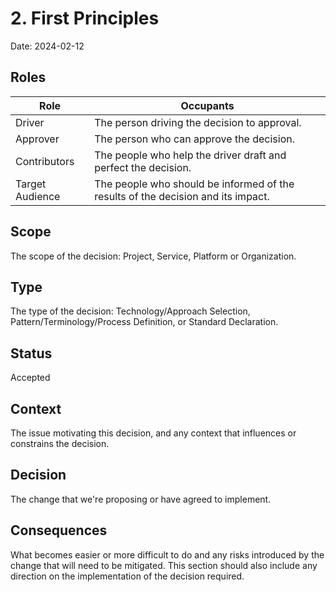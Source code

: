 # 2. First Principles

Date: 2024-02-12

## Roles

| Role            | Occupants                                                                        |
| --------------- | -------------------------------------------------------------------------------- |
| Driver          | The person driving the decision to approval.                                     |
| Approver        | The person who can approve the decision.                                         |
| Contributors    | The people who help the driver draft and perfect the decision.                   |
| Target Audience | The people who should be informed of the results of the decision and its impact. |

## Scope

The scope of the decision: Project, Service, Platform or Organization.

## Type

The type of the decision: Technology/Approach Selection, Pattern/Terminology/Process Definition, or Standard Declaration.

## Status

Accepted

## Context

The issue motivating this decision, and any context that influences or constrains the decision.

## Decision

The change that we're proposing or have agreed to implement.

## Consequences

What becomes easier or more difficult to do and any risks introduced by the change that will need to be mitigated.  This section should also include any direction on the implementation of the decision required.
